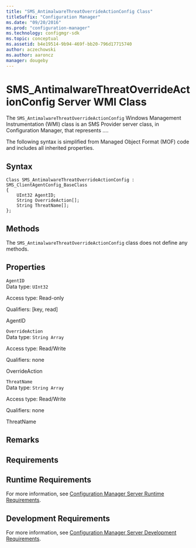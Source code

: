 ```yaml
---
title: "SMS_AntimalwareThreatOverrideActionConfig Class"
titleSuffix: "Configuration Manager"
ms.date: "09/20/2016"
ms.prod: "configuration-manager"
ms.technology: configmgr-sdk
ms.topic: conceptual
ms.assetid: b4e19514-9b94-469f-bb20-796d17715740
author: aczechowski
ms.author: aaroncz
manager: dougeby
---
```

# SMS_AntimalwareThreatOverrideActionConfig Server WMI Class
The `SMS_AntimalwareThreatOverrideActionConfig` Windows Management Instrumentation (WMI) class is an SMS Provider server class, in Configuration Manager, that represents ….  

 The following syntax is simplified from Managed Object Format (MOF) code and includes all inherited properties.  

## Syntax  

```  
Class SMS_AntimalwareThreatOverrideActionConfig : SMS_ClientAgentConfig_BaseClass  
{  
    UInt32 AgentID;  
    String OverrideAction[];  
    String ThreatName[];  
};  
```  

## Methods  
 The `SMS_AntimalwareThreatOverrideActionConfig` class does not define any methods.  

## Properties  
 `AgentID`  
 Data type: `UInt32`  

 Access type: Read-only  

 Qualifiers: [key, read]  

 AgentID    

 `OverrideAction`  
 Data type: `String Array`  

 Access type: Read/Write  

 Qualifiers: none  

 OverrideAction    

 `ThreatName`  
 Data type: `String Array`  

 Access type: Read/Write  

 Qualifiers: none  

 ThreatName    

## Remarks  

## Requirements  

## Runtime Requirements  
 For more information, see [Configuration Manager Server Runtime Requirements](../../../../../develop/core/reqs/server-runtime-requirements.md).  

## Development Requirements  
 For more information, see [Configuration Manager Server Development Requirements](../../../../../develop/core/reqs/server-development-requirements.md).
